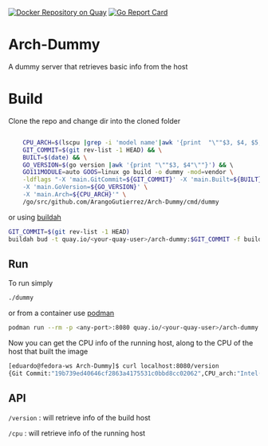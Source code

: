 [![Docker Repository on Quay](https://quay.io/repository/eduardoarango/arch-dummy/status "Docker Repository on Quay")](https://quay.io/repository/eduardoarango/arch-dummy)
[![Go Report Card](https://goreportcard.com/badge/github.com/ArangoGutierrez/Arch-Dummy)](https://goreportcard.com/report/github.com/ArangoGutierrez/Arch-Dummy)

# Arch-Dummy

A dummy server that retrieves basic info from the host

# Build 

Clone the repo and change dir into the cloned folder

```bash

	CPU_ARCH=$(lscpu |grep -i 'model name'|awk '{print  "\""$3, $4, $5, $6, $7, $8"\""}') && \
	GIT_COMMIT=$(git rev-list -1 HEAD) && \
	BUILT=$(date) && \
	GO_VERSION=$(go version |awk '{print "\""$3, $4"\""}') && \	
	GO111MODULE=auto GOOS=linux go build -o dummy -mod=vendor \
	-ldflags "-X 'main.GitCommit=${GIT_COMMIT}' -X 'main.Built=${BUILT}' \
	-X 'main.GoVersion=${GO_VERSION}' \
	-X 'main.Arch=${CPU_ARCH}'" \
	/go/src/github.com/ArangoGutierrez/Arch-Dummy/cmd/dummy	
```

or using [buildah](https://buildah.io/)

```bash
GIT_COMMIT=$(git rev-list -1 HEAD)
buildah bud -t quay.io/<your-quay-user>/arch-dummy:$GIT_COMMIT -f build/Dockerfile
```


## Run 

To run simply 

```bash
./dummy
```

or from a container use [podman](https://podman.io/)

```bash
podman run --rm -p <any-port>:8080 quay.io/<your-quay-user>/arch-dummy
```

Now you can get the CPU info of the running host, along to the CPU of the host that built the image

```bash
[eduardo@fedora-ws Arch-Dummy]$ curl localhost:8080/version 
{Git Commit:"19b739ed40646cf2863a4175531c0bbd8cc02062",CPU_arch:"Intel(R) Core(TM) i7-7700 CPU @ 3.60GHz",Built:"Thu Mar 26 22:35:00 UTC 2020",Go_version:"go1.12.8 linux/amd64"}
```

## API

`/version`	: will retrieve info of the build host

`/cpu`		: will retrieve info of the running host
